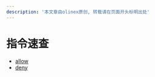```yaml
---
description: '本文章由olinex原创, 转载请在页面开头标明出处'
---
```


# 指令速查

* [allow](zhi-ling-shou-ce/xian-zhi-fang-wen-di-zhi-ngxhttpaccessmodule.md#allow)
* [deny](zhi-ling-shou-ce/xian-zhi-fang-wen-di-zhi-ngxhttpaccessmodule.md#deny)

